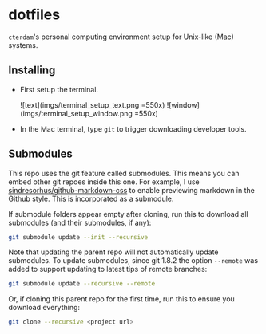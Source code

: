# dotfiles

`cterdam`'s personal computing environment setup for Unix-like (Mac) systems.

## Installing

- First setup the terminal.

  ![text](imgs/terminal_setup_text.png =550x)
  ![window](imgs/terminal_setup_window.png =550x)

- In the Mac terminal, type `git` to trigger downloading developer tools.

## Submodules

This repo uses the git feature called submodules. This means you can embed
other git repoes inside this one. For example, I use
[sindresorhus/github-markdown-css][1] to enable previewing markdown in the
Github style. This is incorporated as a submodule.

[1]:
https://github.com/sindresorhus/github-markdown-css

If submodule folders appear empty after cloning, run this to download all
submodules (and their submodules, if any):

```zsh
git submodule update --init --recursive
```

Note that updating the parent repo will not automatically update submodules.
To update submodules, since git 1.8.2 the option `--remote` was added to
support updating to latest tips of remote branches:

```zsh
git submodule update --recursive --remote
```

Or, if cloning this parent repo for the first time, run this to ensure you
download everything:

```zsh
git clone --recursive <project url>
```
